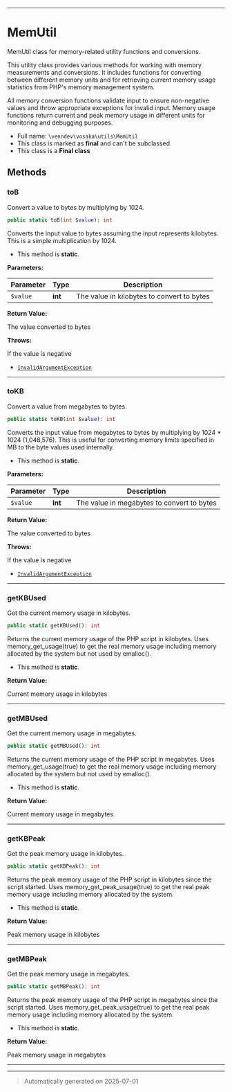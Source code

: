 ***

# MemUtil

MemUtil class for memory-related utility functions and conversions.

This utility class provides various methods for working with memory measurements
and conversions. It includes functions for converting between different memory
units and for retrieving current memory usage statistics from PHP's memory
management system.

All memory conversion functions validate input to ensure non-negative values
and throw appropriate exceptions for invalid input. Memory usage functions
return current and peak memory usage in different units for monitoring
and debugging purposes.

* Full name: `\venndev\vosaka\utils\MemUtil`
* This class is marked as **final** and can't be subclassed
* This class is a **Final class**




## Methods


### toB

Convert a value to bytes by multiplying by 1024.

```php
public static toB(int $value): int
```

Converts the input value to bytes assuming the input represents
kilobytes. This is a simple multiplication by 1024.

* This method is **static**.




**Parameters:**

| Parameter | Type | Description |
|-----------|------|-------------|
| `$value` | **int** | The value in kilobytes to convert to bytes |


**Return Value:**

The value converted to bytes



**Throws:**
<p>If the value is negative</p>

- [`InvalidArgumentException`](../../../InvalidArgumentException.md)



***

### toKB

Convert a value from megabytes to bytes.

```php
public static toKB(int $value): int
```

Converts the input value from megabytes to bytes by multiplying
by 1024 * 1024 (1,048,576). This is useful for converting memory
limits specified in MB to the byte values used internally.

* This method is **static**.




**Parameters:**

| Parameter | Type | Description |
|-----------|------|-------------|
| `$value` | **int** | The value in megabytes to convert to bytes |


**Return Value:**

The value converted to bytes



**Throws:**
<p>If the value is negative</p>

- [`InvalidArgumentException`](../../../InvalidArgumentException.md)



***

### getKBUsed

Get the current memory usage in kilobytes.

```php
public static getKBUsed(): int
```

Returns the current memory usage of the PHP script in kilobytes.
Uses memory_get_usage(true) to get the real memory usage including
memory allocated by the system but not used by emalloc().

* This method is **static**.





**Return Value:**

Current memory usage in kilobytes




***

### getMBUsed

Get the current memory usage in megabytes.

```php
public static getMBUsed(): int
```

Returns the current memory usage of the PHP script in megabytes.
Uses memory_get_usage(true) to get the real memory usage including
memory allocated by the system but not used by emalloc().

* This method is **static**.





**Return Value:**

Current memory usage in megabytes




***

### getKBPeak

Get the peak memory usage in kilobytes.

```php
public static getKBPeak(): int
```

Returns the peak memory usage of the PHP script in kilobytes since
the script started. Uses memory_get_peak_usage(true) to get the real
peak memory usage including memory allocated by the system.

* This method is **static**.





**Return Value:**

Peak memory usage in kilobytes




***

### getMBPeak

Get the peak memory usage in megabytes.

```php
public static getMBPeak(): int
```

Returns the peak memory usage of the PHP script in megabytes since
the script started. Uses memory_get_peak_usage(true) to get the real
peak memory usage including memory allocated by the system.

* This method is **static**.





**Return Value:**

Peak memory usage in megabytes




***


***
> Automatically generated on 2025-07-01
